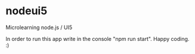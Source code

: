 # nodeui5
Microlearning node.js / UI5

In order to run this app write in the console "npm run start". Happy coding. :)
